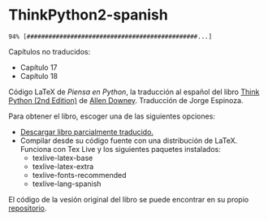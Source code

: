 ThinkPython2-spanish
====================

`94% [###############################################...]`

Capítulos no traducidos:
* Capítulo 17
* Capítulo 18

Código LaTeX de *Piensa en Python*, la traducción al español del libro [Think Python (2nd Edition)](http://greenteapress.com/wp/think-python-2e/) de [Allen Downey](https://github.com/AllenDowney).  Traducción de Jorge Espinoza.

Para obtener el libro, escoger una de las siguientes opciones:
* [Descargar libro parcialmente traducido.](https://github.com/jorgelespinoza/ThinkPython2-spanish/blob/master/book/thinkpython2-spanish.pdf)
* Compilar desde su código fuente con una distribución de LaTeX. Funciona con Tex Live y los siguientes paquetes instalados:
  * texlive-latex-base
  * texlive-latex-extra
  * texlive-fonts-recommended
  * texlive-lang-spanish

El código de la vesión original del libro se puede encontrar en su propio [repositorio](https://github.com/AllenDowney/ThinkPython2).
